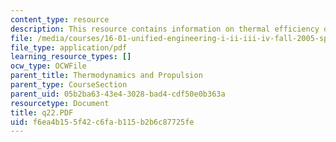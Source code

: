 ```yaml
---
content_type: resource
description: This resource contains information on thermal efficiency of a turbojet.
file: /media/courses/16-01-unified-engineering-i-ii-iii-iv-fall-2005-spring-2006/f6ea4b155f42c6fab115b2b6c87725fe_q22.PDF
file_type: application/pdf
learning_resource_types: []
ocw_type: OCWFile
parent_title: Thermodynamics and Propulsion
parent_type: CourseSection
parent_uid: 05b2ba63-43e4-3028-bad4-cdf50e0b363a
resourcetype: Document
title: q22.PDF
uid: f6ea4b15-5f42-c6fa-b115-b2b6c87725fe
---
```

